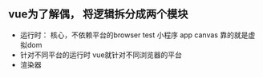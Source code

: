 ## vue为了解偶， 将逻辑拆分成两个模块
- 运行时： 核心，不依赖平台的browser test 小程序 app canvas 靠的就是虚拟dom
- 针对不同平台的运行时 vue就针对不同浏览器的平台
- 渲染器